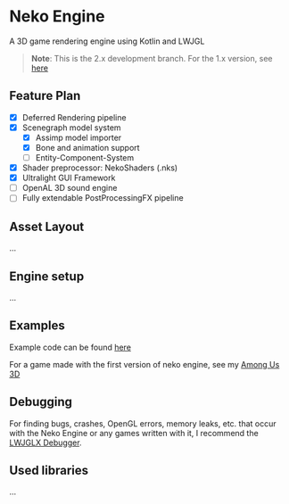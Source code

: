 # Neko Engine
A 3D game rendering engine using Kotlin and LWJGL

> **Note**: This is the 2.x development branch. For the 1.x version, see [here](https://github.com/Twometer/neko-engine/tree/1.x)

## Feature Plan
- [x] Deferred Rendering pipeline
- [x] Scenegraph model system
  - [x] Assimp model importer
  - [x] Bone and animation support
  - [ ] Entity-Component-System
- [x] Shader preprocessor: NekoShaders (.nks)
- [x] Ultralight GUI Framework
- [ ] OpenAL 3D sound engine
- [ ] Fully extendable PostProcessingFX pipeline

## Asset Layout
...

## Engine setup
...


## Examples
Example code can be found [here](https://github.com/Twometer/neko-engine/tree/main/src/main/java/example)

For a game made with the first version of neko engine, see my [Among Us 3D](https://github.com/Twometer/among-us-3d)

## Debugging
For finding bugs, crashes, OpenGL errors, memory leaks, etc. that occur with the Neko Engine or 
any games written with it, I recommend the [LWJGLX Debugger](https://github.com/LWJGLX/debug).

## Used libraries
...